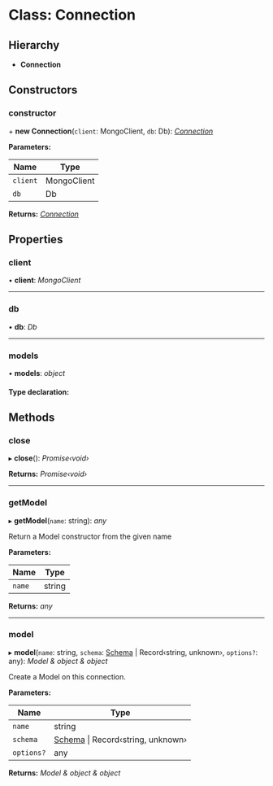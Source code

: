 # Class: Connection

## Hierarchy

* **Connection**

## Constructors

###  constructor

\+ **new Connection**(`client`: MongoClient, `db`: Db): *[Connection](connection.md)*

**Parameters:**

Name | Type |
------ | ------ |
`client` | MongoClient |
`db` | Db |

**Returns:** *[Connection](connection.md)*

## Properties

###  client

• **client**: *MongoClient*

___

###  db

• **db**: *Db*

___

###  models

• **models**: *object*

#### Type declaration:

## Methods

###  close

▸ **close**(): *Promise‹void›*

**Returns:** *Promise‹void›*

___

###  getModel

▸ **getModel**(`name`: string): *any*

Return a Model constructor from the given name

**Parameters:**

Name | Type |
------ | ------ |
`name` | string |

**Returns:** *any*

___

###  model

▸ **model**(`name`: string, `schema`: [Schema](schema.md) | Record‹string, unknown›, `options?`: any): *Model & object & object*

Create a Model on this connection.

**Parameters:**

Name | Type |
------ | ------ |
`name` | string |
`schema` | [Schema](schema.md) &#124; Record‹string, unknown› |
`options?` | any |

**Returns:** *Model & object & object*
